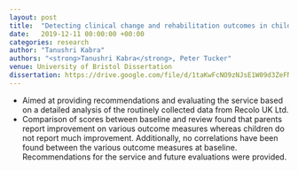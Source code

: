 ```yaml
---
layout: post
title:  "Detecting clinical change and rehabilitation outcomes in children with acquired brain injury: A service evaluation within Recolo UK LTD."
date:   2019-12-11 00:00:00 +00:00
categories: research
author: "Tanushri Kabra"
authors: "<strong>Tanushri Kabra</strong>, Peter Tucker"
venue: University of Bristol Dissertation
dissertation: https://drive.google.com/file/d/1taKwFcNO9zNJsE1W09d3ZeFNvp3wekxd/view
---
```

* Aimed at providing recommendations and evaluating the service based on a detailed analysis of the routinely collected data from Recolo UK Ltd.
* Comparison of scores between baseline and review found that parents report improvement on various outcome measures whereas children do not report much improvement. Additionally, no correlations have been found between the various outcome measures at baseline. Recommendations for the service and future evaluations were provided.